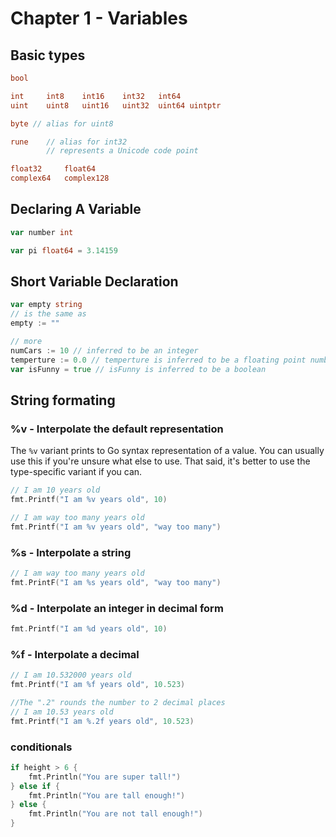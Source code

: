 # Chapter 1 - Variables

## Basic types

```go
bool

int     int8    int16    int32   int64
uint    uint8   uint16   uint32  uint64 uintptr

byte // alias for uint8

rune    // alias for int32
        // represents a Unicode code point

float32     float64
complex64   complex128
```

## Declaring A Variable

```go
var number int

var pi float64 = 3.14159
```

## Short Variable Declaration

```go
var empty string
// is the same as
empty := ""

// more
numCars := 10 // inferred to be an integer
temperture := 0.0 // temperture is inferred to be a floating point number
var isFunny = true // isFunny is inferred to be a boolean
```

## String formating

### %v - Interpolate the default representation

The <code>%v</code> variant prints to Go syntax representation of a value. You can usually use this if you're unsure what else to use. That said, it's better to use the type-specific variant if you can.

```go
// I am 10 years old
fmt.Printf("I am %v years old", 10)

// I am way too many years old
fmt.Printf("I am %v years old", "way too many")
```

### %s - Interpolate a string

```go
// I am way too many years old
fmt.PrintF("I am %s years old", "way too many")
```

### %d - Interpolate an integer in decimal form

```go
fmt.Printf("I am %d years old", 10)
```

### %f - Interpolate a decimal

```go
// I am 10.532000 years old
fmt.Printf("I am %f years old", 10.523)

//The ".2" rounds the number to 2 decimal places
// I am 10.53 years old
fmt.Printf("I am %.2f years old", 10.523)
```

### conditionals

```go
if height > 6 {
    fmt.Println("You are super tall!")
} else if {
    fmt.Println("You are tall enough!")
} else {
    fmt.Println("You are not tall enough!")
}
```
